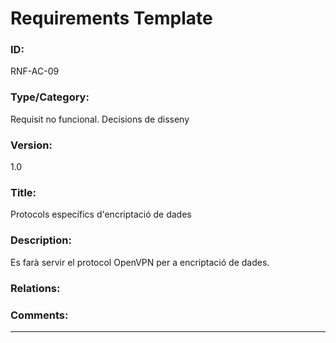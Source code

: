 # Requirements Template
### ID: 
RNF-AC-09
### Type/Category: 
Requisit no funcional. Decisions de disseny
### Version: 
1.0
### Title:
Protocols específics d'encriptació de dades
### Description: 
Es farà servir el protocol OpenVPN per a encriptació de dades.
### Relations: 


### Comments: 

---
